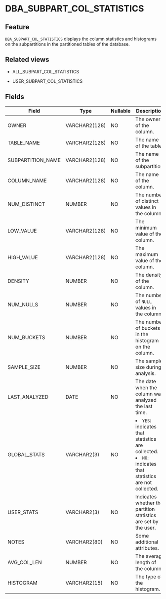 DBA_SUBPART_COL_STATISTICS
===============================================

Feature
--------------------

`DBA_SUBPART_COL_STATISTICS` displays the column statistics and histograms on the subpartitions in the partitioned tables of the database.

Related views
----------------------

* ALL_SUBPART_COL_STATISTICS

* USER_SUBPART_COL_STATISTICS

Fields
----------------------

| Field             | **Type**      | **Nullable** | **Description**                                                                                                |
|-------------------|---------------|--------------|----------------------------------------------------------------------------------------------------------------|
| OWNER             | VARCHAR2(128) | NO           | The owner of the column.                                                                                       |
| TABLE_NAME        | VARCHAR2(128) | NO           | The name of the table.                                                                                         |
| SUBPARTITION_NAME | VARCHAR2(128) | NO           | The name of the subpartition.                                                                                  |
| COLUMN_NAME       | VARCHAR2(128) | NO           | The name of the column.                                                                                        |
| NUM_DISTINCT      | NUMBER        | NO           | The number of distinct values in the column.                                                                   |
| LOW_VALUE         | VARCHAR2(128) | NO           | The minimum value of the column.                                                                               |
| HIGH_VALUE        | VARCHAR2(128) | NO           | The maximum value of the column.                                                                               |
| DENSITY           | NUMBER        | NO           | The density of the column.                                                                                     |
| NUM_NULLS         | NUMBER        | NO           | The number of `NULL` values in the column.                                                                     |
| NUM_BUCKETS       | NUMBER        | NO           | The number of buckets in the histogram on the column.                                                          |
| SAMPLE_SIZE       | NUMBER        | NO           | The sample size during analysis.                                                                               |
| LAST_ANALYZED     | DATE          | NO           | The date when the column was analyzed the last time.                                                           |
| GLOBAL_STATS      | VARCHAR2(3)   | NO           | <li> `YES`: indicates that statistics are collected.   <li> `NO`: indicates that statistics are not collected. |
| USER_STATS        | VARCHAR2(3)   | NO           | Indicates whether the partition statistics are set by the user.                                                |
| NOTES             | VARCHAR2(80)  | NO           | Some additional attributes.                                                                                    |
| AVG_COL_LEN       | NUMBER        | NO           | The average length of the column.                                                                              |
| HISTOGRAM         | VARCHAR2(15)  | NO           | The type of the histogram.                                                                                     |
